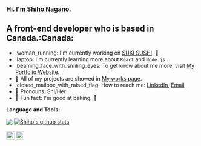 ### Hi. I'm Shiho Nagano.
## A front-end developer who is based in Canada.:Canada:

- :woman_running: I'm currently working on [SUKI SUSHI](https://github.com/Shiho317/Sushi-app). :sushi:
- :laptop: I'm currently learning more about `React` and `Node.js`.
- :beaming_face_with_smiling_eyes: To get know about me more, visit [My Portfolio Website](https://shiho-nagano.com/).
- :blue_book: All of my projects are showed in [My works page](https://shiho-nagano.com/work).
- :closed_mailbox_with_raised_flag: How to reach me: [LinkedIn](https://www.linkedin.com/in/shiho-nagano-b7518b21b), [Email](mailto:shihonagano9797@gmail.com?subject=[GitHub]%20Source%20Han%20Sans)
- :bust_in_silhouette: Pronouns: Shi/Her
- :clown_face: Fun fact: I'm good at baking. :croissant:

**Language and Tools:**

<a href="https://github.com/Shiho317">
  <img align="center" src="https://github-readme-stats.vercel.app/api/top-langs/?username=Shiho317&theme=light&hide_langs_below=1" />
</a>
<a href="https://github.com/Shiho317">
  <img align="center" src="https://github-readme-stats.vercel.app/api?username=Shiho317&show_icons=true&theme=light&line_height=27" alt="Shiho's github stats" />
</a>

<br/>
<br/>

<a href="https://www.linkedin.com/in/shiho-nagano-b7518b21b">
  <img align="left" alt="Shiho's linkedin" width="22px" src="https://cdn.jsdelivr.net/npm/simple-icons@v3/icons/linkedin.svg" />
</a>
<a href="https://github.com/Shiho317">
  <img align="left" alt="Shiho's github" width="22px" src="https://cdn.jsdelivr.net/npm/simple-icons@v3/icons/github.svg" />
</a>
